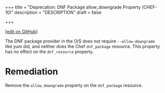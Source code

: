 +++
title = "Deprecation: DNF Package allow_downgrade Property (CHEF-10)"
description = "DESCRIPTION"
draft = false




  
    
    
    
    
+++    

[\[edit on
GitHub\]](https://github.com/chef/chef-web-docs/blob/master/chef_master/source/deprecations_dnf_package_allow_downgrade.rst)

The DNF package provider in the O/S does not require `--allow-downgrade`
like yum did, and neither does the Chef `dnf_package` resource. This
property has no effect on the `dnf_resource` property.

Remediation
===========

Remove the `allow_downgrade` property on the `dnf_package` resource.

